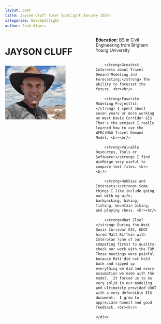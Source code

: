 ```yaml
---
layout: post
title: Jayson Cluff (User Spotlight January 2024)
categories: UserSpotlight
author: Josh Alpers 
---
```


<div class="header">
    <div class="header-image">
        <p style="font-size: 22pt; font-weight: bold;">JAYSON CLUFF</p>
        <img src="../images/jason.png" width="200px" alt="Jayson Cluff" />
    </div>
    <div class="header-content">
        <strong>Education:</strong> BS in Civil Engineering from Brigham Young University <br><br/>

        <strong>Greatest Interests about Travel Demand Modeling and Forecasting:</strong> The ability to forecast the future. <br><br/>

        <strong>Favorite Modeling Project(s):</strong> I spent about seven years or more working on West Davis Corridor EIS.  That's the project I really learned how to use the WFRC/MAG Travel Demand Model. <br><br/>

        <strong>Valuable Resources, Tools or Software:</strong> I find WinMerge very useful to compare text files. <br><br/>

        <strong>Hobbies and Interests:</strong> Some things I like include going out with my wife, backpacking, hiking, fishing, mountain biking, and playing chess. <br><br/> 

        <strong>What Else?</strong> During the West Davis Corridor EIS, UDOT hired Matt Riffkin with Interplan (one of our competing firms) to quality-check our work with the TDM.  Those meetings were painful because Matt did not hold back and ripped up everything we did and every assumption we made with the model.  It forced us to be very solid in our modeling and ultimately provided UDOT with a very defensible EIS document.  I grew to appreciate honest and good feedback. <br><br/>

    </div>
</div>

<style>
    .header {
        display: flex;
        flex-wrap: wrap;
    }

    .header-image {
        flex: 0 0 300px;
        text-align: left;
    }

    .header-content {
        flex: 1;
    }

    .header-image img {
        max-width: 200%;
    }
</style>
